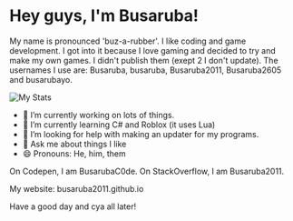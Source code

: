# Hey guys, I'm Busaruba!

My name is pronounced 'buz-a-rubber'. I like coding and game development. I got into it because I love gaming and decided to try and make my own games. I didn't publish them (exept 2 I don't update). The usernames I use are: Busaruba, busaruba, Busaruba2011, Busaruba2605 and busarubayo.


<img src="https://github-readme-stats.vercel.app/api?username=Busaruba2011" alt="My Stats">


- 🔭 I’m currently working on lots of things.
- 🌱 I’m currently learning C# and Roblox (it uses Lua)
- 🤔 I’m looking for help with making an updater for my programs.
- 💬 Ask me about things I like
- 😄 Pronouns: He, him, them

On Codepen, I am BusarubaC0de.
On StackOverflow, I am Busaruba2011.


My website: busaruba2011.github.io


Have a good day and cya all later!
